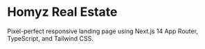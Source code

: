 # Homyz Real Estate

Pixel-perfect responsive landing page using Next.js 14 App Router, TypeScript, and Tailwind CSS.